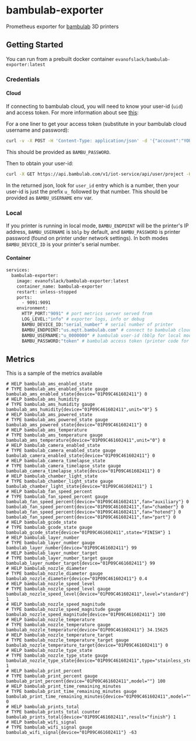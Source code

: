 # bambulab-exporter

Prometheus exporter for [bambulab](https://bambulab.com) 3D printers

## Getting Started

You can run from a prebuilt docker container `evanofslack/bambulab-exporter:latest`

### Credentials

#### Cloud

If connecting to bambulab cloud, you will need to know your user-id (`uid`) and access token. For more information about see [this](https://github.com/Doridian/OpenBambuAPI/blob/main/cloud-http.md):

For a one liner to get your access token (substitute in your bambulab cloud username and password):
```bash
curl -v -X POST -H 'Content-Type: application/json' -d '{"account":"YOUR_USER_NAME","password":"YOUR_PASSWORD"}' https://bambulab.com/api/sign-in/form 2>&1 | grep token= | awk '{print$3}'
```
This should be provided as `BAMBU_PASSWORD`.

Then to obtain your user-id:
```bash
curl -X GET https://api.bambulab.com/v1/iot-service/api/user/project -H "Authorization: Bearer YOUR_TOKEN"
```
In the returned json, look for `user_id` entry which is a number, then your user-id is just the prefix `u_` followed by that number. This should be provided as `BAMBU_USERNAME` env var.

### Local

If you printer is running in local mode, `BAMBU_ENDPOINT` will be the printer's IP address, `BAMBU_USERNAME` is `bblp` by default, and `BAMBU_PASSWORD` is printer password (found on printer under network settings). In both modes `BAMBU_DEVICE_ID` is your printer's serial number. 

#### Container

```bash
services:
  bambulab-exporter:
    image: evanofslack/bambulab-exporter:latest
    container_name: bambulab-exporter
    restart: unless-stopped
    ports:
      - 9091:9091
    environment:
      HTTP_PORT:"9091" # port metrics server served from
      LOG_LEVEL:"info" # exporter logs, info or debug
      BAMBU_DEVICE_ID:"serial_number" # serial number of printer
      BAMBU_ENDPOINT:"us.mqtt.bambulab.com" # connect to bambulab cloud mqtt server (printer ip address for local mode)
      BAMBU_USERNAME:"u_0000000" # bambulab user-id (bblp for local mode)
      BAMBU_PASSWORD:"token" # bambulab access token (printer code for local mode)
```

## Metrics

This is a sample of the metrics available

```
# HELP bambulab_ams_enabled_state
# TYPE bambulab_ams_enabled_state gauge
bambulab_ams_enabled_state{device="01P09C461602411"} 0
# HELP bambulab_ams_humidity
# TYPE bambulab_ams_humidity gauge
bambulab_ams_humidity{device="01P09C461602411",unit="0"} 5
# HELP bambulab_ams_powered_state
# TYPE bambulab_ams_powered_state gauge
bambulab_ams_powered_state{device="01P09C461602411"} 0
# HELP bambulab_ams_temperature
# TYPE bambulab_ams_temperature gauge
bambulab_ams_temperature{device="01P09C461602411",unit="0"} 0
# HELP bambulab_camera_enabled_state
# TYPE bambulab_camera_enabled_state gauge
bambulab_camera_enabled_state{device="01P09C461602411"} 0
# HELP bambulab_camera_timelapse_state
# TYPE bambulab_camera_timelapse_state gauge
bambulab_camera_timelapse_state{device="01P09C461602411"} 0
# HELP bambulab_chamber_light_state
# TYPE bambulab_chamber_light_state gauge
bambulab_chamber_light_state{device="01P09C461602411"} 1
# HELP bambulab_fan_speed_percent
# TYPE bambulab_fan_speed_percent gauge
bambulab_fan_speed_percent{device="01P09C461602411",fan="auxiliary"} 0
bambulab_fan_speed_percent{device="01P09C461602411",fan="chamber"} 0
bambulab_fan_speed_percent{device="01P09C461602411",fan="hotend"} 0
bambulab_fan_speed_percent{device="01P09C461602411",fan="part"} 0
# HELP bambulab_gcode_state
# TYPE bambulab_gcode_state gauge
bambulab_gcode_state{device="01P09C461602411",state="FINISH"} 1
# HELP bambulab_layer_number
# TYPE bambulab_layer_number gauge
bambulab_layer_number{device="01P09C461602411"} 99
# HELP bambulab_layer_number_target
# TYPE bambulab_layer_number_target gauge
bambulab_layer_number_target{device="01P09C461602411"} 99
# HELP bambulab_nozzle_diameter
# TYPE bambulab_nozzle_diameter gauge
bambulab_nozzle_diameter{device="01P09C461602411"} 0.4
# HELP bambulab_nozzle_speed_level
# TYPE bambulab_nozzle_speed_level gauge
bambulab_nozzle_speed_level{device="01P09C461602411",level="standard"} 1
# HELP bambulab_nozzle_speed_magnitude
# TYPE bambulab_nozzle_speed_magnitude gauge
bambulab_nozzle_speed_magnitude{device="01P09C461602411"} 100
# HELP bambulab_nozzle_temperature
# TYPE bambulab_nozzle_temperature gauge
bambulab_nozzle_temperature{device="01P09C461602411"} 34.15625
# HELP bambulab_nozzle_temperature_target
# TYPE bambulab_nozzle_temperature_target gauge
bambulab_nozzle_temperature_target{device="01P09C461602411"} 0
# HELP bambulab_nozzle_type_state
# TYPE bambulab_nozzle_type_state gauge
bambulab_nozzle_type_state{device="01P09C461602411",type="stainless_steel"} 1
# HELP bambulab_print_percent
# TYPE bambulab_print_percent gauge
bambulab_print_percent{device="01P09C461602411",model=""} 100
# HELP bambulab_print_time_remaining_minutes
# TYPE bambulab_print_time_remaining_minutes gauge
bambulab_print_time_remaining_minutes{device="01P09C461602411",model=""} 0
# HELP bambulab_prints_total
# TYPE bambulab_prints_total counter
bambulab_prints_total{device="01P09C461602411",result="finish"} 1
# HELP bambulab_wifi_signal
# TYPE bambulab_wifi_signal gauge
bambulab_wifi_signal{device="01P09C461602411"} -63
```
